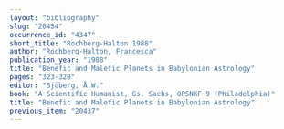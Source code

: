 ```yaml
---
layout: "bibliography"
slug: "20434"
occurrence_id: "4347"
short_title: "Rochberg-Halton 1988"
author: "Rochberg-Halton, Francesca"
publication_year: "1988"
title: "Benefic and Malefic Planets in Babylonian Astrology"
pages: "323-328"
editor: "Sjöberg, Å.W."
book: "A Scientific Humanist, Gs. Sachs, OPSNKF 9 (Philadelphia)"
title: "Benefic and Malefic Planets in Babylonian Astrology"
previous_item: "20437"
---
```

